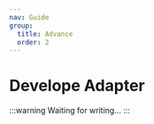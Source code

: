 ```yaml
---
nav: Guide
group:
  title: Advance
  order: 2
---
```


# Develope Adapter

<!-- prettier-ignore -->
:::warning
Waiting for writing...
:::

